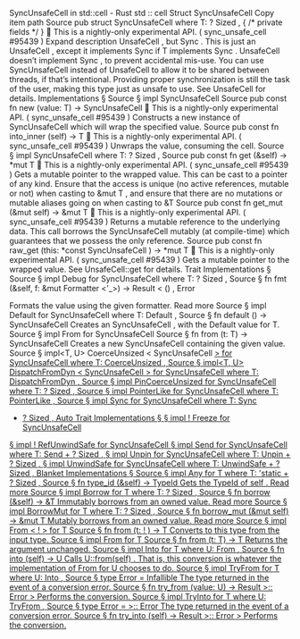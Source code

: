 SyncUnsafeCell in std::cell - Rust
std
::
cell
Struct
SyncUnsafeCell
Copy item path
Source
pub struct SyncUnsafeCell<T>
where
    T: ?
Sized
,
{
/* private fields */
}
🔬
This is a nightly-only experimental API. (
sync_unsafe_cell
#95439
)
Expand description
UnsafeCell
, but
Sync
.
This is just an
UnsafeCell
, except it implements
Sync
if
T
implements
Sync
.
UnsafeCell
doesn’t implement
Sync
, to prevent accidental mis-use.
You can use
SyncUnsafeCell
instead of
UnsafeCell
to allow it to be
shared between threads, if that’s intentional.
Providing proper synchronization is still the task of the user,
making this type just as unsafe to use.
See
UnsafeCell
for details.
Implementations
§
Source
§
impl<T>
SyncUnsafeCell
<T>
Source
pub const fn
new
(value: T) ->
SyncUnsafeCell
<T>
🔬
This is a nightly-only experimental API. (
sync_unsafe_cell
#95439
)
Constructs a new instance of
SyncUnsafeCell
which will wrap the specified value.
Source
pub const fn
into_inner
(self) -> T
🔬
This is a nightly-only experimental API. (
sync_unsafe_cell
#95439
)
Unwraps the value, consuming the cell.
Source
§
impl<T>
SyncUnsafeCell
<T>
where
    T: ?
Sized
,
Source
pub const fn
get
(&self) ->
*mut T
🔬
This is a nightly-only experimental API. (
sync_unsafe_cell
#95439
)
Gets a mutable pointer to the wrapped value.
This can be cast to a pointer of any kind.
Ensure that the access is unique (no active references, mutable or not)
when casting to
&mut T
, and ensure that there are no mutations
or mutable aliases going on when casting to
&T
Source
pub const fn
get_mut
(&mut self) ->
&mut T
🔬
This is a nightly-only experimental API. (
sync_unsafe_cell
#95439
)
Returns a mutable reference to the underlying data.
This call borrows the
SyncUnsafeCell
mutably (at compile-time) which
guarantees that we possess the only reference.
Source
pub const fn
raw_get
(this:
*const
SyncUnsafeCell
<T>) ->
*mut T
🔬
This is a nightly-only experimental API. (
sync_unsafe_cell
#95439
)
Gets a mutable pointer to the wrapped value.
See
UnsafeCell::get
for details.
Trait Implementations
§
Source
§
impl<T>
Debug
for
SyncUnsafeCell
<T>
where
    T: ?
Sized
,
Source
§
fn
fmt
(&self, f: &mut
Formatter
<'_>) ->
Result
<
()
,
Error
>
Formats the value using the given formatter.
Read more
Source
§
impl<T>
Default
for
SyncUnsafeCell
<T>
where
    T:
Default
,
Source
§
fn
default
() ->
SyncUnsafeCell
<T>
Creates an
SyncUnsafeCell
, with the
Default
value for T.
Source
§
impl<T>
From
<T> for
SyncUnsafeCell
<T>
Source
§
fn
from
(t: T) ->
SyncUnsafeCell
<T>
Creates a new
SyncUnsafeCell<T>
containing the given value.
Source
§
impl<T, U>
CoerceUnsized
<
SyncUnsafeCell
<U>> for
SyncUnsafeCell
<T>
where
    T:
CoerceUnsized
<U>,
Source
§
impl<T, U>
DispatchFromDyn
<
SyncUnsafeCell
<U>> for
SyncUnsafeCell
<T>
where
    T:
DispatchFromDyn
<U>,
Source
§
impl<T>
PinCoerceUnsized
for
SyncUnsafeCell
<T>
where
    T: ?
Sized
,
Source
§
impl<T>
PointerLike
for
SyncUnsafeCell
<T>
where
    T:
PointerLike
,
Source
§
impl<T>
Sync
for
SyncUnsafeCell
<T>
where
    T:
Sync
+ ?
Sized
,
Auto Trait Implementations
§
§
impl<T> !
Freeze
for
SyncUnsafeCell
<T>
§
impl<T> !
RefUnwindSafe
for
SyncUnsafeCell
<T>
§
impl<T>
Send
for
SyncUnsafeCell
<T>
where
    T:
Send
+ ?
Sized
,
§
impl<T>
Unpin
for
SyncUnsafeCell
<T>
where
    T:
Unpin
+ ?
Sized
,
§
impl<T>
UnwindSafe
for
SyncUnsafeCell
<T>
where
    T:
UnwindSafe
+ ?
Sized
,
Blanket Implementations
§
Source
§
impl<T>
Any
for T
where
    T: 'static + ?
Sized
,
Source
§
fn
type_id
(&self) ->
TypeId
Gets the
TypeId
of
self
.
Read more
Source
§
impl<T>
Borrow
<T> for T
where
    T: ?
Sized
,
Source
§
fn
borrow
(&self) ->
&T
Immutably borrows from an owned value.
Read more
Source
§
impl<T>
BorrowMut
<T> for T
where
    T: ?
Sized
,
Source
§
fn
borrow_mut
(&mut self) ->
&mut T
Mutably borrows from an owned value.
Read more
Source
§
impl<T>
From
<
!
> for T
Source
§
fn
from
(t:
!
) -> T
Converts to this type from the input type.
Source
§
impl<T>
From
<T> for T
Source
§
fn
from
(t: T) -> T
Returns the argument unchanged.
Source
§
impl<T, U>
Into
<U> for T
where
    U:
From
<T>,
Source
§
fn
into
(self) -> U
Calls
U::from(self)
.
That is, this conversion is whatever the implementation of
From
<T> for U
chooses to do.
Source
§
impl<T, U>
TryFrom
<U> for T
where
    U:
Into
<T>,
Source
§
type
Error
=
Infallible
The type returned in the event of a conversion error.
Source
§
fn
try_from
(value: U) ->
Result
<T, <T as
TryFrom
<U>>::
Error
>
Performs the conversion.
Source
§
impl<T, U>
TryInto
<U> for T
where
    U:
TryFrom
<T>,
Source
§
type
Error
= <U as
TryFrom
<T>>::
Error
The type returned in the event of a conversion error.
Source
§
fn
try_into
(self) ->
Result
<U, <U as
TryFrom
<T>>::
Error
>
Performs the conversion.
